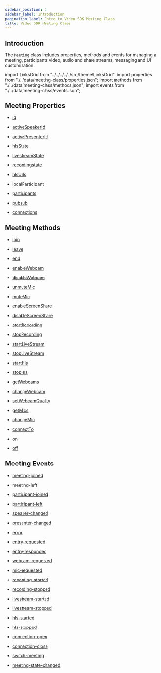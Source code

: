 ```yaml
---
sidebar_position: 1
sidebar_label: Introduction
pagination_label: Intro to Video SDK Meeting Class
title: Video SDK Meeting Class
---
```


<div class="sdk-api-ref">

## Introduction

The `Meeting` class includes properties, methods and events for managing a meeting, participants video, audio and share streams, messaging and UI customization.

import LinksGrid from "../../../../../src/theme/LinksGrid";
import properties from "./../data/meeting-class/properties.json";
import methods from "./../data/meeting-class/methods.json";
import events from "./../data/meeting-class/events.json";

## Meeting Properties

<div class="row">

<div class="col col--4 margin-bottom--sm" >

- [id](./properties.md#id)

</div>
<div class="col col--4 margin-bottom--sm" >

- [activeSpeakerId](./properties.md#activespeakerid)

</div>
<div class="col col--4 margin-bottom--sm" >

- [activePresenterId](./properties.md#activepresenterid)

</div>

<div class="col col--4 margin-bottom--sm">

- [hlsState](./properties#hlsstate)

</div>
<div class="col col--4 margin-bottom--sm">

- [livestreamState](./properties#livestreamstate)

</div>
<div class="col col--4 margin-bottom--sm">

- [recordingstate](./properties#recordingstate)

</div>
<div class="col col--4 margin-bottom--sm">

- [hlsUrls](./properties#hlsurls)

</div>

<div class="col col--4 margin-bottom--sm" >

- [localParticipant](./properties.md#localparticipant)

</div>
<div class="col col--4 margin-bottom--sm" >

- [participants](./properties.md#participants)

</div>
<div class="col col--4 margin-bottom--sm" >

- [pubsub](./pubsub)

</div>
<div class="col col--4 margin-bottom--sm" >

- [connections](./properties.md#connections)

</div>

</div>

## Meeting Methods

<div class="row">

<div class="col col--4 margin-bottom--sm" >

- [join](./methods.md#join)

</div>
<div class="col col--4 margin-bottom--sm" >

- [leave](./methods.md#leave)

</div>
<div class="col col--4 margin-bottom--sm" >

- [end](./methods.md#end)

</div>
<div class="col col--4 margin-bottom--sm" >

- [enableWebcam](./methods.md#enablewebcam)

</div>
<div class="col col--4 margin-bottom--sm" >

- [disableWebcam](./methods.md#disablewebcam)

</div>
<div class="col col--4 margin-bottom--sm" >

- [unmuteMic](./methods.md#unmutemic)

</div>
<div class="col col--4 margin-bottom--sm" >

- [muteMic](./methods.md#mutemic)

</div>
<div class="col col--4 margin-bottom--sm" >

- [enableScreenShare](./methods.md#enablescreenshare)

</div>
<div class="col col--4 margin-bottom--sm" >

- [disableScreenShare](./methods.md#disablescreenshare)

</div>
<div class="col col--4 margin-bottom--sm" >

- [startRecording](./methods.md#startrecording)

</div>
<div class="col col--4 margin-bottom--sm" >

- [stopRecording](./methods.md#stoprecording)

</div>
<div class="col col--4 margin-bottom--sm" >

- [startLiveStream](./methods.md#startlivestream)

</div>
<div class="col col--4 margin-bottom--sm" >

- [stopLiveStream](./methods.md#startlivestream)

</div>
<div class="col col--4 margin-bottom--sm" >

- [startHls](./methods.md#starthls)

</div>
<div class="col col--4 margin-bottom--sm" >

- [stopHls](./methods.md#stophls)

</div>
<div class="col col--4 margin-bottom--sm" >

- [getWebcams](./methods.md#getwebcams)

</div>
<div class="col col--4 margin-bottom--sm" >

- [changeWebcam](./methods.md#changewebcam)

</div>
<div class="col col--4 margin-bottom--sm" >

- [setWebcamQuality](./methods.md#setwebcamquality)

</div>
<div class="col col--4 margin-bottom--sm" >

- [getMics](./methods.md#getmics)

</div>
<div class="col col--4 margin-bottom--sm" >

- [changeMic](./methods.md#changemic)

</div>
<div class="col col--4 margin-bottom--sm" >

- [connectTo](./methods.md#connectto)

</div>
<div class="col col--4 margin-bottom--sm" >

- [on](./methods.md#on)

</div>
<div class="col col--4 margin-bottom--sm" >

- [off](./methods.md#off)

</div>

</div>

## Meeting Events

<div class="row">

<div class="col col--4 margin-bottom--sm" >

- [meeting-joined](./events.md#meeting-joined)

</div>
<div class="col col--4 margin-bottom--sm" >

- [meeting-left](./events.md#meeting-left)

</div>
<div class="col col--4 margin-bottom--sm" >

- [participant-joined](./events.md#participant-joined)

</div>
<div class="col col--4 margin-bottom--sm" >

- [participant-left](./events.md#participant-left)

</div>
<div class="col col--4 margin-bottom--sm" >

- [speaker-changed](./events.md#speaker-changed)

</div>
<div class="col col--4 margin-bottom--sm" >

- [presenter-changed](./events.md#presenter-changed)

</div>
<div class="col col--4 margin-bottom--sm" >

- [error](./events.md#error)

</div>
<div class="col col--4 margin-bottom--sm" >

- [entry-requested](./events.md#entry-requested)

</div>
<div class="col col--4 margin-bottom--sm" >

- [entry-responded](./events.md#entry-responded)

</div>
<div class="col col--4 margin-bottom--sm" >

- [webcam-requested](./events.md#webcam-requested)

</div>
<div class="col col--4 margin-bottom--sm" >

- [mic-requested](./events.md#mic-requested)

</div>
<div class="col col--4 margin-bottom--sm" >

- [recording-started](./events.md#recording-started)

</div>
<div class="col col--4 margin-bottom--sm" >

- [recording-stopped](./events.md#recording-stopped)

</div>
<div class="col col--4 margin-bottom--sm" >

- [livestream-started](./events.md#livestream-started)

</div>
<div class="col col--4 margin-bottom--sm" >

- [livestream-stopped](./events.md#livestream-stopped)

</div>
<div class="col col--4 margin-bottom--sm" >

- [hls-started](./events.md#hls-started)

</div>
<div class="col col--4 margin-bottom--sm" >

- [hls-stopped](./events.md#hls-stopped)

</div>
<div class="col col--4 margin-bottom--sm" >

- [connection-open](./events.md#connection-open)

</div>
<div class="col col--4 margin-bottom--sm" >

- [connection-close](./events.md#connection-close)

</div>
<div class="col col--4 margin-bottom--sm" >

- [switch-meeting](./events.md#switch-meeting)

</div>

<div class="col col--4 margin-bottom--sm" >

- [meeting-state-changed](./events.md#meeting-state-changed)

</div>

</div>

</div>

